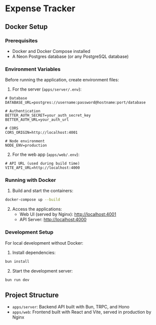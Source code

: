 # Expense Tracker

## Docker Setup

### Prerequisites

- Docker and Docker Compose installed
- A Neon Postgres database (or any PostgreSQL database)

### Environment Variables

Before running the application, create environment files:

1. For the server (`apps/server/.env`):

```
# Database
DATABASE_URL=postgres://username:password@hostname:port/database

# Authentication
BETTER_AUTH_SECRET=your_auth_secret_key
BETTER_AUTH_URL=your_auth_url

# CORS
CORS_ORIGIN=http://localhost:4001

# Node environment
NODE_ENV=production
```

2. For the web app (`apps/web/.env`):

```
# API URL (used during build time)
VITE_API_URL=http://localhost:4000
```

### Running with Docker

1. Build and start the containers:

```bash
docker-compose up --build
```

2. Access the applications:
   - Web UI (served by Nginx): <http://localhost:4001>
   - API Server: <http://localhost:4000>

### Development Setup

For local development without Docker:

1. Install dependencies:

```bash
bun install
```

2. Start the development server:

```bash
bun run dev
```

## Project Structure

- `apps/server`: Backend API built with Bun, TRPC, and Hono
- `apps/web`: Frontend built with React and Vite, served in production by Nginx

